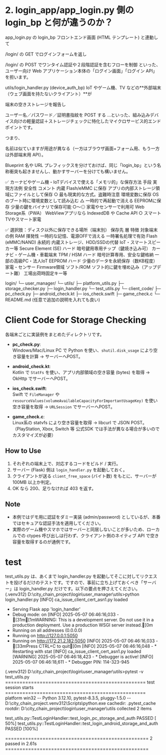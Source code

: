 # 2. login_app/app_login.py 側の login_bp と何が違うのか？
app_login.py の login_bp
フロントエンド画面 (HTML テンプレート) と連動して

/login/ の GET でログインフォームを返し

/login/ の POST でワンタイム認証や２段階認証を含むフローを制御
といった、ユーザー向け Web アプリケーション本体の「ログイン画面」「ログイン API」を担います。

utils/login_handler.py (device_auth_bp)
IoT やゲーム機、TV などの**外部端末（ウェブ画面を持たないクライアント）**が

端末の空きストレージを報告し

ユーザー名／パスワード／証明書指紋を POST する
…といった、組み込みデバイス向けの軽量認証＋ストレージチェックに特化したマイクロサービス的エンドポイントです。

つまり、

名前は似ていますが用途が異なる（一方はブラウザ画面+フォーム用、もう一方は外部端末用 API）。

Blueprint 名や URL プレフィックスを分けておけば、同じ「login_bp」という名称衝突も起きませんし、動かすサーバーを分けても構いません。

✅ カーナビやゲーム機・IoTデバイスで使える「メモリ的」な保存方法
手段	実現方法例	安全性	コメント
内蔵 Flash/eMMC に保存	アプリの内部ストレージ領域にファイルとして保存	○	最も現実的な方式。盗難時注意
環境変数に保存	OSのブート時に環境変数として読み込む	△	一時的で再起動で消える
EEPROMに保存	少量の鍵をバイナリで保存可能	○〜◎	家電やセンサーで利用可
Web Storage系（PWA）	WebViewアプリなら IndexedDB や Cache API	○	スマートTVやスマート家電

✅ 選択肢：ディスク以外に保存できる場所（端末別）
保存先	層	特徴	対象端末の例
RAM	揮発性	一時的な記憶、電源OFFで消える	一時署名処理で有効
Flash (eMMC/NAND)	永続的	内蔵ストレージ、HDD/SSDの代替	IoT・スマートスピーカー等
Secure Element (SE)	ハード	暗号鍵用専用チップ（鍵焼き込み可）	カーナビ・ゲーム機・車載端末
TPM / HSM	ハード	暗号計算専用、安全な鍵格納	一部の高級PC・法人IoT
EEPROM	ハード	少量のデータを永続保存（数KB程度）	家電・センサー
Firmware領域	ソフト/ROM	ソフト的に鍵を埋め込み（アップデート難）	工場出荷時固定キー等

login/
 └─ user_manager/
     └─ utils/
         ├─ platform_utils.py
         ├─ storage_checker.py
         ├─ login_handler.py
         └─ test_utils.py
 └─ client_code/
     ├─ pc_check.py
     ├─ android_check.kt
     ├─ ios_check.swift
     ├─ game_check.c
     └─ README.md (任意で追加の説明を入れても良い)

# Client Code for Storage Checking

各端末ごとに実装例をまとめたディレクトリです。

- **pc_check.py**:  
  Windows/Mac/Linux PC で Python を使い、`shutil.disk_usage` により空き容量を計算 → サーバーへPOST。

- **android_check.kt**:  
  Kotlin で `StatFs` を使い、アプリ内部領域の空き容量 (bytes) を取得 → OkHttp でサーバーへPOST。

- **ios_check.swift**:  
  Swift で `FileManager` や `resourceValues(volumeAvailableCapacityForImportantUsageKey)` を使い空き容量を取得 → `URLSession` でサーバーへPOST。

- **game_check.c**:  
  Linux系の statvfs により空き容量を取得 → libcurl で JSON POST。
  （PlayStation, Xbox, Switch 等 公式SDK では手法が異なる場合が多いのでカスタマイズが必要）

## How to Use

1. それぞれの端末上で、対応するコードをビルド / 実行。  
2. サーバー (Flask) 側は `login_handler.py` を起動しておく。  
3. クライアントが送る `client_free_space` (バイト数) をもとに、サーバーが 100MB 以上か判定。  
4. OK なら 200、足りなければ 403 を返す。  

## Note

- 本例ではデモ用に認証をダミー実装 (admin/password) としているが、本番ではセキュアな認証手法を適用してください。  
- 実際のゲーム機やスマホではサーバーと同居しないことが多いため、ローカルでの ctypes 呼び出しは行わず、クライアント側のネイティブ API で空き容量を取得するのが通例です。

# test
test_utils.py は、あくまで login_handler.py を起動してそこに対してリクエストを投げるだけのテストです。ですので、事前に立ち上げておくべき「サーバー」は login_handler.py だけです。以下の要点を押さえてください。
(.venv312) D:\city_chain_project\login\user_manager\utils>python login_handler.py
[INFO] ca_issue_client_cert_asn1.py loaded
 * Serving Flask app 'login_handler'
 * Debug mode: on
[INFO] 2025-05-07 06:46:16,033 - [31m[1mWARNING: This is a development server. Do not use it in a production deployment. Use a production WSGI server instead.[0m
 * Running on all addresses (0.0.0.0)
 * Running on http://127.0.0.1:5050
 * Running on http://172.21.2.182:5050
[INFO] 2025-05-07 06:46:16,033 - [33mPress CTRL+C to quit[0m
[INFO] 2025-05-07 06:46:16,048 -  * Restarting with stat
[INFO] ca_issue_client_cert_asn1.py loaded
[WARNING] 2025-05-07 06:46:18,423 -  * Debugger is active!
[INFO] 2025-05-07 06:46:18,611 -  * Debugger PIN: 114-323-945


(.venv312) D:\city_chain_project\login\user_manager\utils>pytest -v test_utils.py
================================================= test session starts =================================================
platform win32 -- Python 3.12.10, pytest-8.3.5, pluggy-1.5.0 -- D:\city_chain_project\.venv312\Scripts\python.exe
cachedir: .pytest_cache
rootdir: D:\city_chain_project\login\user_manager\utils
collected 2 items

test_utils.py::TestLoginHandler::test_login_pc_storage_and_auth PASSED                                           [ 50%]
test_utils.py::TestLoginHandler::test_login_android_storage_and_auth PASSED                                      [100%]

================================================== 2 passed in 2.61s ==================================================
